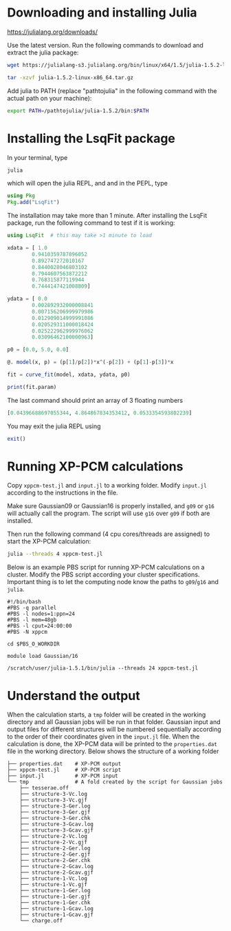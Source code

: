 # Downloading and installing Julia

https://julialang.org/downloads/

Use the latest version. Run the following commands to download and extract the julia package:

``` bash
wget https://julialang-s3.julialang.org/bin/linux/x64/1.5/julia-1.5.2-linux-x86_64.tar.gz

tar -xzvf julia-1.5.2-linux-x86_64.tar.gz
```

Add julia to PATH (replace "pathtojulia" in the following command with the actual path on your machine):
``` bash
export PATH=/pathtojulia/julia-1.5.2/bin:$PATH
```

# Installing the LsqFit package

In your terminal, type
``` bash
julia
```
which will open the julia REPL, and and in the PEPL, type

``` julia
using Pkg
Pkg.add("LsqFit")
```
The installation may take more than 1 minute. After installing the LsqFit package, run the following command to test if it is working:
``` julia
using LsqFit  # this may take >1 minute to load

xdata = [ 1.0
        0.9410359787896052
        0.892747272010167
        0.8440028046803102
        0.7944607563872212
        0.768315877119944
        0.7444147421008809]

ydata = [ 0.0
        0.002892932000008841
        0.007156206999979986
        0.012909014999991086
        0.020529311000018424
        0.025222962999976062
        0.03096462100000963]

p0 = [0.0, 5.0, 0.0]

@. model(x, p) = (p[1]/p[2])*x^(-p[2]) + (p[1]-p[3])*x

fit = curve_fit(model, xdata, ydata, p0)

print(fit.param)
```

The last command should print an array of 3 floating numbers
``` julia
[0.04396688697055344, 4.864867834353412, 0.0533354593802239]
```

You may exit the julia REPL using 
``` julia
exit()
```
# Running XP-PCM calculations

Copy `xppcm-test.jl` and `input.jl` to a working folder. Modify `input.jl` according to the instructions in the file. 

Make sure Gaussian09 or Gaussian16 is properly installed, and `g09` or `g16` will actually call the program. The script will use `g16` over `g09` if both are installed. 

Then run the following command (4 cpu cores/threads are assigned) to start the XP-PCM calculation:

``` bash
julia --threads 4 xppcm-test.jl
```

Below is an example PBS script for running XP-PCM calculations on a cluster. Modify the PBS script according your cluster specifications. Important thing is to let the computing node know the paths to `g09`/`g16` and `julia`.

``` pbs
#!/bin/bash
#PBS -q parallel
#PBS -l nodes=1:ppn=24
#PBS -l mem=48gb
#PBS -l cput=24:00:00 
#PBS -N xppcm

cd $PBS_O_WORKDIR

module load Gaussian/16

/scratch/user/julia-1.5.1/bin/julia --threads 24 xppcm-test.jl
```

# Understand the output

When the calculation starts, a `tmp` folder will be created in the working directory and all Gaussian jobs will be run in that folder. Gaussian input and output files for different structures will be numbered sequentially according to the order of their coordinates given in the `input.jl` file. When the calculation is done, the XP-PCM data will be printed to the `properties.dat` file in the working directory. Below shows the structure of a working folder

```
├── properties.dat    # XP-PCM output
├── xppcm-test.jl     # XP-PCM script
├── input.jl          # XP-PCM input
└── tmp               # A fold created by the script for Gaussian jobs
    ├── tesserae.off
    ├── structure-3-Vc.log
    ├── structure-3-Vc.gjf
    ├── structure-3-Ger.log
    ├── structure-3-Ger.gjf
    ├── structure-3-Ger.chk
    ├── structure-3-Gcav.log
    ├── structure-3-Gcav.gjf
    ├── structure-2-Vc.log
    ├── structure-2-Vc.gjf
    ├── structure-2-Ger.log
    ├── structure-2-Ger.gjf
    ├── structure-2-Ger.chk
    ├── structure-2-Gcav.log
    ├── structure-2-Gcav.gjf
    ├── structure-1-Vc.log
    ├── structure-1-Vc.gjf
    ├── structure-1-Ger.log
    ├── structure-1-Ger.gjf
    ├── structure-1-Ger.chk
    ├── structure-1-Gcav.log
    ├── structure-1-Gcav.gjf
    └── charge.off
```
